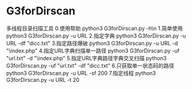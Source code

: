 # G3forDirscan
多线程目录扫描工具
0.使用帮助
python3 G3forDirscan.py -h\n
1.简单使用
python3 G3forDirscan.py -u URL
2.指定字典
python3 G3forDirscan.py -u URL -df "dicc.txt"
3.指定路径爆破
python3 G3forDirscan.py -u URL -d "\index.php"
4.指定URL字典扫描单一路径
python3 G3forDirscan.py -uf "url.txt" -d "\index.php"
5.指定URL字典路径字典交叉扫描
python3 G3forDirscan.py -uf "url.txt" -df "dicc.txt"
6.只获取单一状态码的路径
python3 G3forDirscan.py -u URL -sf 200
7.指定线程
python3 G3forDirscan.py -u URL -t 20
